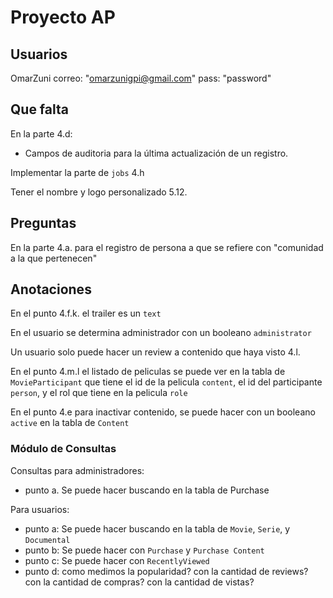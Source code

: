 # Proyecto AP

## Usuarios 

OmarZuni
correo: "omarzunigpi@gmail.com" 
pass: "password"

## Que falta

En la parte 4.d:
- Campos de auditoria para la última actualización de un registro.

Implementar la parte de `jobs` 4.h

Tener el nombre y logo personalizado 5.12.

## Preguntas

En la parte 4.a. para el registro de persona a que se refiere con "comunidad a la que pertenecen"

## Anotaciones

En el punto 4.f.k. el trailer es un `text`

En el usuario se determina administrador con un booleano `administrator`

Un usuario solo puede hacer un review a contenido que haya visto 4.l.

En el punto 4.m.l el listado de peliculas se puede ver en la tabla de `MovieParticipant` que tiene el id de la pelicula `content`, el id del participante `person`, y el rol que tiene en la pelicula `role`

En el punto 4.e para inactivar contenido, se puede hacer con un booleano `active` en la tabla de `Content`

### Módulo de Consultas

Consultas para administradores:

- punto a. Se puede hacer buscando en la tabla de Purchase

Para usuarios:

- punto a: Se puede hacer buscando en la tabla de `Movie`, `Serie`, y `Documental`
- punto b: Se puede hacer con `Purchase` y `Purchase Content`
- punto c: Se puede hacer con `RecentlyViewed`
- punto d: como medimos la popularidad? con la cantidad de reviews? con la cantidad de compras? con la cantidad de vistas?
